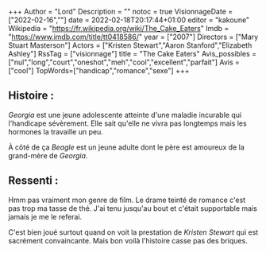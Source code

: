 +++
Author = "Lord"
Description = ""
notoc = true
VisionnageDate = ["2022-02-16",""]
date = 2022-02-18T20:17:44+01:00
editor = "kakoune"
Wikipedia = "https://fr.wikipedia.org/wiki/The_Cake_Eaters"
Imdb = "https://www.imdb.com/title/tt0418586/"
year = ["2007"]
Directors = ["Mary Stuart Masterson"]
Actors = ["Kristen Stewart","Aaron Stanford","Elizabeth Ashley"]
RssTag = ["visionnage"]
title = "The Cake Eaters"
Avis_possibles = ["nul","long","court","oneshot","meh","cool","excellent","parfait"]
Avis = ["cool"] 
TopWords=["handicap","romance","sexe"]
+++
## Histoire : 
*Georgia* est une jeune adolescente atteinte d'une maladie incurable qui l'handicape sévèrement.
Elle sait qu'elle ne vivra pas longtemps mais les hormones la travaille un peu.

À côté de ça *Beagle* est un jeune adulte dont le père est amoureux de la grand-mère de *Georgia*.

## Ressenti :
Hmm pas vraiment mon genre de film.
Le drame teinté de romance c'est pas trop ma tasse de thé.
J'ai tenu jusqu'au bout et c'était supportable mais jamais je me le referai.

C'est bien joué surtout quand on voit la prestation de *Kristen Stewart* qui est sacrément convaincante.
Mais bon voilà l'histoire casse pas des briques.

